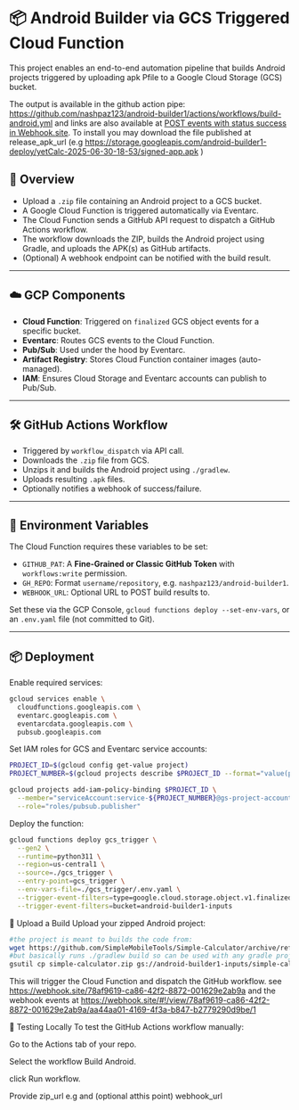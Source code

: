 # 📦 Android Builder via GCS Triggered Cloud Function

This project enables an end-to-end automation pipeline that builds Android projects triggered by uploading apk Pfile to a Google Cloud Storage (GCS) bucket.

The output is available in the github action pipe: https://github.com/nashpaz123/android-builder1/actions/workflows/build-android.yml 
and links are also available at  <a href="https://webhook.site/#!/edit/78af9619-ca86-42f2-8872-001629e2ab9a"> POST events with status success in Webhook.site</a>. 
To install you may download the file published at release_apk_url (e.g https://storage.googleapis.com/android-builder1-deploy/yetCalc-2025-06-30-18-53/signed-app.apk )

## 🚀 Overview

- Upload a `.zip` file containing an Android project to a GCS bucket.
- A Google Cloud Function is triggered automatically via Eventarc.
- The Cloud Function sends a GitHub API request to dispatch a GitHub Actions workflow.
- The workflow downloads the ZIP, builds the Android project using Gradle, and uploads the APK(s) as GitHub artifacts.
- (Optional) A webhook endpoint can be notified with the build result.

---

## ☁️ GCP Components

- **Cloud Function**: Triggered on `finalized` GCS object events for a specific bucket.
- **Eventarc**: Routes GCS events to the Cloud Function.
- **Pub/Sub**: Used under the hood by Eventarc.
- **Artifact Registry**: Stores Cloud Function container images (auto-managed).
- **IAM**: Ensures Cloud Storage and Eventarc accounts can publish to Pub/Sub.

---

## 🛠️ GitHub Actions Workflow

- Triggered by `workflow_dispatch` via API call.
- Downloads the `.zip` file from GCS.
- Unzips it and builds the Android project using `./gradlew`.
- Uploads resulting `.apk` files.
- Optionally notifies a webhook of success/failure.

---

## 🔐 Environment Variables

The Cloud Function requires these variables to be set:

- `GITHUB_PAT`: A **Fine-Grained or Classic GitHub Token** with `workflows:write` permission.
- `GH_REPO`: Format `username/repository`, e.g. `nashpaz123/android-builder1`.
- `WEBHOOK_URL`: Optional URL to POST build results to.

Set these via the GCP Console, `gcloud functions deploy --set-env-vars`, or an `.env.yaml` file (not committed to Git).

---

## 📦 Deployment

Enable required services:

```bash
gcloud services enable \
  cloudfunctions.googleapis.com \
  eventarc.googleapis.com \
  eventarcdata.googleapis.com \
  pubsub.googleapis.com
```
Set IAM roles for GCS and Eventarc service accounts:

```bash
PROJECT_ID=$(gcloud config get-value project)
PROJECT_NUMBER=$(gcloud projects describe $PROJECT_ID --format="value(projectNumber)")

gcloud projects add-iam-policy-binding $PROJECT_ID \
  --member="serviceAccount:service-${PROJECT_NUMBER}@gs-project-accounts.iam.gserviceaccount.com" \
  --role="roles/pubsub.publisher"
```

Deploy the function:

```bash
gcloud functions deploy gcs_trigger \
  --gen2 \
  --runtime=python311 \
  --region=us-central1 \
  --source=./gcs_trigger \
  --entry-point=gcs_trigger \
  --env-vars-file=./gcs_trigger/.env.yaml \
  --trigger-event-filters=type=google.cloud.storage.object.v1.finalized \
  --trigger-event-filters=bucket=android-builder1-inputs

```
📁 Upload a Build
Upload your zipped Android project:

```bash
#the project is meant to builds the code from:
wget https://github.com/SimpleMobileTools/Simple-Calculator/archive/refs/heads/master.zip -O simple-calculator.zip
#but basically runs ./gradlew build so can be used with any gradle project 
gsutil cp simple-calculator.zip gs://android-builder1-inputs/simple-calculator-$(date +%s).zip
```
This will trigger the Cloud Function and dispatch the GitHub workflow. see https://webhook.site/78af9619-ca86-42f2-8872-001629e2ab9a and the webhook events at https://webhook.site/#!/view/78af9619-ca86-42f2-8872-001629e2ab9a/aa44aa01-4169-4f3a-b847-b2779290d9be/1

🧪 Testing Locally
To test the GitHub Actions workflow manually:

Go to the Actions tab of your repo.

Select the workflow Build Android.

click Run workflow.

Provide zip_url e.g and (optional atthis point) webhook_url 
